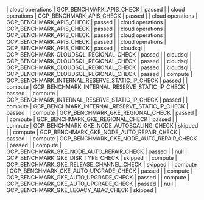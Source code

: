 | cloud operations | GCP_BENCHMARK_APIS_CHECK | passed |
| cloud operations | GCP_BENCHMARK_APIS_CHECK | passed |
| cloud operations | GCP_BENCHMARK_APIS_CHECK | passed |
| cloud operations | GCP_BENCHMARK_APIS_CHECK | passed |
| cloud operations | GCP_BENCHMARK_APIS_CHECK | passed |
| cloud operations | GCP_BENCHMARK_APIS_CHECK | passed |
| cloud operations | GCP_BENCHMARK_APIS_CHECK | passed |
| cloudsql | GCP_BENCHMARK_CLOUDSQL_REGIONAL_CHECK | passed |
| cloudsql | GCP_BENCHMARK_CLOUDSQL_REGIONAL_CHECK | passed |
| cloudsql | GCP_BENCHMARK_CLOUDSQL_REGIONAL_CHECK | passed |
| cloudsql | GCP_BENCHMARK_CLOUDSQL_REGIONAL_CHECK | passed |
| compute | GCP_BENCHMARK_INTERNAL_RESERVE_STATIC_IP_CHECK | passed |
| compute | GCP_BENCHMARK_INTERNAL_RESERVE_STATIC_IP_CHECK | passed |
| compute | GCP_BENCHMARK_INTERNAL_RESERVE_STATIC_IP_CHECK | passed |
| compute | GCP_BENCHMARK_INTERNAL_RESERVE_STATIC_IP_CHECK | passed |
| compute | GCP_BENCHMARK_GKE_REGIONAL_CHECK | passed |
| compute | GCP_BENCHMARK_GKE_REGIONAL_CHECK | passed |
| compute | GCP_BENCHMARK_GKE_NODE_AUTOSCALING_CHECK | skipped |
| compute | GCP_BENCHMARK_GKE_NODE_AUTO_REPAIR_CHECK | passed |
| compute | GCP_BENCHMARK_GKE_NODE_AUTO_REPAIR_CHECK | passed |
| compute | GCP_BENCHMARK_GKE_NODE_AUTO_REPAIR_CHECK | passed |
| null | GCP_BENCHMARK_GKE_DISK_TYPE_CHECK | skipped |
| compute | GCP_BENCHMARK_GKE_RELEASE_CHANNEL_CHECK | skipped |
| compute | GCP_BENCHMARK_GKE_AUTO_UPGRADE_CHECK | passed |
| compute | GCP_BENCHMARK_GKE_AUTO_UPGRADE_CHECK | passed |
| compute | GCP_BENCHMARK_GKE_AUTO_UPGRADE_CHECK | passed |
| null | GCP_BENCHMARK_GKE_LEGACY_ABAC_CHECK | skipped |
